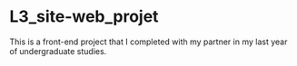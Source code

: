 # L3_site-web_projet
This is a front-end project that I completed with my partner in my last year of undergraduate studies.
